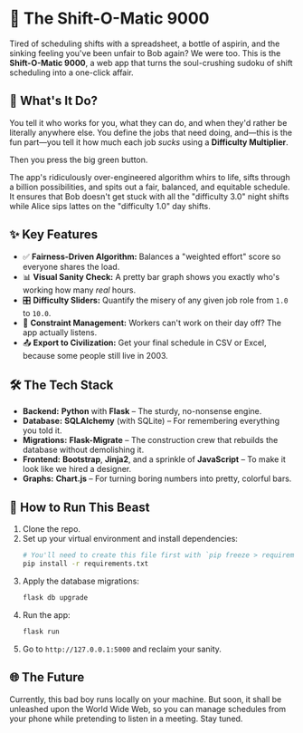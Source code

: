 # 🤖 The Shift-O-Matic 9000

Tired of scheduling shifts with a spreadsheet, a bottle of aspirin, and the sinking feeling you've been unfair to Bob again? We were too. This is the **Shift-O-Matic 9000**, a web app that turns the soul-crushing sudoku of shift scheduling into a one-click affair.

## 🧐 What's It Do?

You tell it who works for you, what they can do, and when they'd rather be literally anywhere else. You define the jobs that need doing, and—this is the fun part—you tell it how much each job *sucks* using a **Difficulty Multiplier**.

Then you press the big green button.

The app's ridiculously over-engineered algorithm whirs to life, sifts through a billion possibilities, and spits out a fair, balanced, and equitable schedule. It ensures that Bob doesn't get stuck with all the "difficulty 3.0" night shifts while Alice sips lattes on the "difficulty 1.0" day shifts.

## ✨ Key Features

-   ✅ **Fairness-Driven Algorithm:** Balances a "weighted effort" score so everyone shares the load.
-   📊 **Visual Sanity Check:** A pretty bar graph shows you exactly who's working how many *real* hours.
-   🎛️ **Difficulty Sliders:** Quantify the misery of any given job role from `1.0` to `10.0`.
-   📅 **Constraint Management:** Workers can't work on their day off? The app actually listens.
-   📤 **Export to Civilization:** Get your final schedule in CSV or Excel, because some people still live in 2003.

## 🛠️ The Tech Stack 

-   **Backend:** **Python** with **Flask** – The sturdy, no-nonsense engine.
-   **Database:** **SQLAlchemy** (with SQLite) – For remembering everything you told it.
-   **Migrations:** **Flask-Migrate** – The construction crew that rebuilds the database without demolishing it.
-   **Frontend:** **Bootstrap**, **Jinja2**, and a sprinkle of **JavaScript** – To make it look like we hired a designer.
-   **Graphs:** **Chart.js** – For turning boring numbers into pretty, colorful bars.

## 🚀 How to Run This Beast

1.  Clone the repo.
2.  Set up your virtual environment and install dependencies:
    ```bash
    # You'll need to create this file first with `pip freeze > requirements.txt`
    pip install -r requirements.txt
    ```
3.  Apply the database migrations:
    ```bash
    flask db upgrade
    ```
4.  Run the app:
    ```bash
    flask run
    ```
5.  Go to `http://127.0.0.1:5000` and reclaim your sanity.

## 🌐 The Future
Currently, this bad boy runs locally on your machine. But soon, it shall be unleashed upon the World Wide Web, so you can manage schedules from your phone while pretending to listen in a meeting. Stay tuned.
